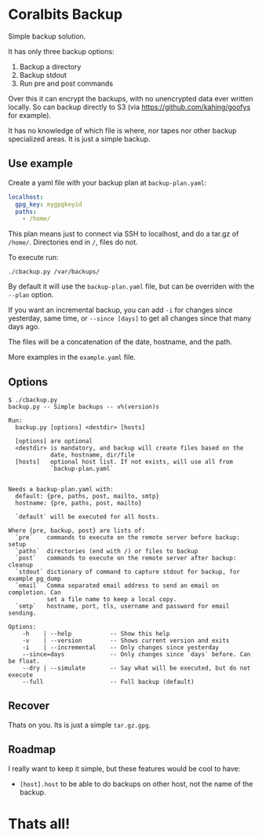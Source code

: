 # Coralbits Backup

Simple backup solution.

It has only three backup options:
 1. Backup a directory
 2. Backup stdout
 3. Run pre and post commands

Over this it can encrypt the backups, with no unencrypted data ever written
locally. So can backup directly to S3 (via https://github.com/kahing/goofys for
example).

It has no knowledge of which file is where, nor tapes nor other backup
specialized areas. It is just a simple backup.

## Use example

Create a yaml file with your backup plan at `backup-plan.yaml`:

```yaml
localhost:
  gpg_key: mygpgkeyid
  paths:
    - /home/
```

This plan means just to connect via SSH to localhost, and do a tar.gz of
`/home/`. Directories end in `/`, files do not.

To execute run:

```
./cbackup.py /var/backups/
```

By default it will use the `backup-plan.yaml` file, but can be overriden with
the `--plan` option.

If you want an incremental backup, you can add `-i` for changes since yesterday,
same time, or `--since [days]` to get all changes since that many days ago.

The files will be a concatenation of the date, hostname, and the path.

More examples in the `example.yaml` file.

## Options

```
$ ./cbackup.py
backup.py -- Simple backups -- v%(version)s

Run:
  backup.py [options] <destdir> [hosts]

  [options] are optional
  <destdir> is mandatory, and backup will create files based on the
            date, hostname, dir/file
  [hosts]   optional host list. If not exists, will use all from
            `backup-plan.yaml`


Needs a backup-plan.yaml with:
  default: {pre, paths, post, mailto, smtp}
  hostname: {pre, paths, post, mailto}

  `default` will be executed for all hosts.

Where {pre, backup, post} are lists of:
  `pre`    commands to execute on the remote server before backup: setup
  `paths`  directories (end with /) or files to backup
  `post`   commands to execute on the remote server after backup: cleanup
  `stdout` dictionary of command to capture stdout for backup, for example pg_dump
  `email`  Comma separated email address to send an email on completion. Can
           set a file name to keep a local copy.
  `smtp`   hostname, port, tls, username and password for email sending.

Options:
    -h    | --help           -- Show this help
    -v    | --version        -- Shows current version and exits
    -i    | --incremental    -- Only changes since yesterday
    --since=days             -- Only changes since `days` before. Can be float.
    --dry | --simulate       -- Say what will be executed, but do not execute
    --full                   -- Full backup (default)
```

## Recover

Thats on you. Its is just a simple `tar.gz.gpg`.

## Roadmap

I really want to keep it simple, but these features would be cool to have:

* `[host].host` to be able to do backups on other host, not the name of the
  backup.

# Thats all!
